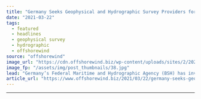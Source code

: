 ```yaml
---
title: "Germany Seeks Geophysical and Hydrographic Survey Providers for Three Areas"
date: "2021-03-22"
tags: 
  - featured
  - headlines
  - geophysical survey
  - hydrographic
  - offshorewind
source: "offshorewind"
image_url: "https://cdn.offshorewind.biz/wp-content/uploads/sites/2/2021/03/22095004/Orsted_illustration3.jpg"
image_fp: "/assets/img/post_thumbnails/38.jpg"
lead: "Germany’s Federal Maritime and Hydrographic Agency (BSH) has invited tenders for geophysical investigations and"
article_url: "https://www.offshorewind.biz/2021/03/22/germany-seeks-geophysical-and-hydrographic-survey-providers-for-three-areas/"
---
```


---
